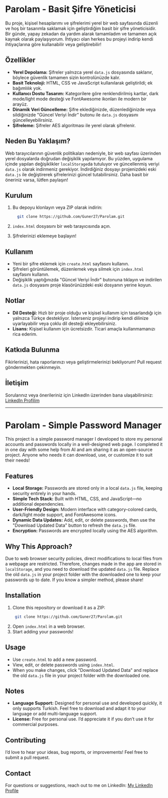 # Parolam - Basit Şifre Yöneticisi

Bu proje, kişisel hesaplarımı ve şifrelerimi yerel bir web sayfasında düzenli ve hoş bir tasarımla saklamak için geliştirdiğim basit bir şifre yöneticisidir. Bir günde, yapay zekadan da yardım alarak tamamladım ve tamamen açık kaynak olarak paylaşıyorum. İhtiyacı olan herkes bu projeyi indirip kendi ihtiyaçlarına göre kullanabilir veya geliştirebilir!

## Özellikler
- **Yerel Depolama:** Şifreler yalnızca yerel `data.js` dosyasında saklanır, böylece güvenlik tamamen sizin kontrolünüzde kalır.
- **Basit Teknoloji:** HTML, CSS ve JavaScript kullanılarak geliştirildi; ek bağımlılık yok.
- **Kullanıcı Dostu Tasarım:** Kategorilere göre renklendirilmiş kartlar, dark mode/light mode desteği ve FontAwesome ikonları ile modern bir arayüz.
- **Dinamik Veri Güncelleme:** Şifre eklediğinizde, düzenlediğinizde veya sildiğinizde "Güncel Veriyi İndir" butonu ile `data.js` dosyasını güncelleyebilirsiniz.
- **Şifreleme:** Şifreler AES algoritması ile yerel olarak şifrelenir.

## Neden Bu Yaklaşım?
Web tarayıcılarının güvenlik politikaları nedeniyle, bir web sayfası üzerinden yerel dosyalarda doğrudan değişiklik yapılamıyor. Bu yüzden, uygulama içinde yapılan değişiklikler `localStorage`da tutuluyor ve güncellenmiş veriyi `data.js` olarak indirmeniz gerekiyor. İndirdiğiniz dosyayı projenizdeki eski `data.js` ile değiştirerek şifrelerinizi güncel tutabilirsiniz. Daha basit bir öneriniz varsa, lütfen paylaşın!

## Kurulum
1. Bu depoyu klonlayın veya ZIP olarak indirin:

    ```bash
      git clone https://github.com/Guner27/Parolam.git
    ```
2. `index.html` dosyasını bir web tarayıcısında açın.
3. Şifrelerinizi eklemeye başlayın!

## Kullanım
- Yeni bir şifre eklemek için `create.html` sayfasını kullanın.
- Şifreleri görüntülemek, düzenlemek veya silmek için `index.html` sayfasını kullanın.
- Değişiklik yaptığınızda "Güncel Veriyi İndir" butonuna tıklayın ve indirilen `data.js` dosyasını proje klasörünüzdeki eski dosyanın yerine koyun.

## Notlar
- **Dil Desteği:** Hızlı bir proje olduğu ve kişisel kullanım için tasarlandığı için yalnızca Türkçe destekliyor. İsterseniz projeyi indirip kendi dilinize uyarlayabilir veya çoklu dil desteği ekleyebilirsiniz.
- **Lisans:** Kişisel kullanım için ücretsizdir. Ticari amaçla kullanmamanızı rica ederim.

## Katkıda Bulunma
Fikirlerinizi, hata raporlarınızı veya geliştirmelerinizi bekliyorum! Pull request göndermekten çekinmeyin.

## İletişim
Sorularınız veya önerileriniz için LinkedIn üzerinden bana ulaşabilirsiniz: [LinkedIn Profilim](https://www.linkedin.com/in/muhammed-güner-aab456181/)

---

# Parolam - Simple Password Manager

This project is a simple password manager I developed to store my personal accounts and passwords locally in a well-designed web page. I completed it in one day with some help from AI and am sharing it as an open-source project. Anyone who needs it can download, use, or customize it to suit their needs!

## Features
- **Local Storage:** Passwords are stored only in a local `data.js` file, keeping security entirely in your hands.
- **Simple Tech Stack:** Built with HTML, CSS, and JavaScript—no additional dependencies.
- **User-Friendly Design:** Modern interface with category-colored cards, dark/light mode support, and FontAwesome icons.
- **Dynamic Data Updates:** Add, edit, or delete passwords, then use the "Download Updated Data" button to refresh the `data.js` file.
- **Encryption:** Passwords are encrypted locally using the AES algorithm.

## Why This Approach?
Due to web browser security policies, direct modifications to local files from a webpage are restricted. Therefore, changes made in the app are stored in `localStorage`, and you need to download the updated `data.js` file. Replace the old `data.js` in your project folder with the downloaded one to keep your passwords up to date. If you know a simpler method, please share!

## Installation
1. Clone this repository or download it as a ZIP:
   ```bash
    git clone https://github.com/Guner27/Parolam.git
   ```
3. Open `index.html` in a web browser.
4. Start adding your passwords!

## Usage
- Use `create.html` to add a new password.
- View, edit, or delete passwords using `index.html`.
- When you make changes, click "Download Updated Data" and replace the old `data.js` file in your project folder with the downloaded one.

## Notes
- **Language Support:** Designed for personal use and developed quickly, it only supports Turkish. Feel free to download and adapt it to your language or add multi-language support.
- **License:** Free for personal use. I’d appreciate it if you don’t use it for commercial purposes.

## Contributing
I’d love to hear your ideas, bug reports, or improvements! Feel free to submit a pull request.

## Contact
For questions or suggestions, reach out to me on LinkedIn: [My LinkedIn Profile](https://www.linkedin.com/in/muhammed-güner-aab456181/)
